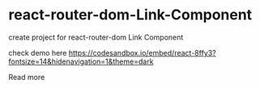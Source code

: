 # react-router-dom-Link-Component
create project for react-router-dom Link Component


check demo here 
https://codesandbox.io/embed/react-8ffy3?fontsize=14&hidenavigation=1&theme=dark

Read  more  
